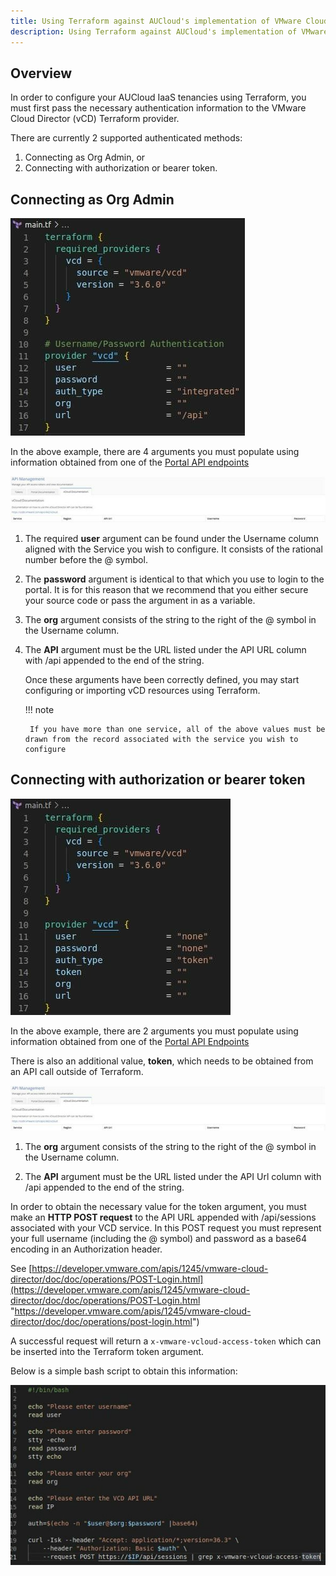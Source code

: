 ```yaml
---
title: Using Terraform against AUCloud's implementation of VMware Cloud Director (vCD)
description: Using Terraform against AUCloud's implementation of VMware Cloud Director (vCD)
---
```


## Overview

In order to configure your AUCloud IaaS tenancies using Terraform, you must first pass the necessary authentication information to the VMware Cloud Director (vCD) Terraform provider.

There are currently 2 supported authenticated methods:

1. Connecting as Org Admin, or
1. Connecting with authorization or bearer token.

## Connecting as Org Admin

![Connect Org Admin](./assets/connect_org_admin.jpg)

In the above example, there are 4 arguments you must populate using information obtained from one of the [Portal API endpoints](../../reference_urls.md#vmware-cloud-director-api-endpoints)

![API Mgmt](./assets/api_mgmt.jpg)

1. The required **user** argument can be found under the Username column aligned with the Service you wish to configure. It consists of the rational number before the @ symbol.

1. The **password** argument is identical to that which you use to login to the portal. It is for this reason that we recommend that you either secure your source code or pass the argument in as a variable.

1. The **org** argument consists of the string to the right of the @ symbol in the Username column.

1. The **API** argument must be the URL listed under the API URL column with /api appended to the end of the string.

    Once these arguments have been correctly defined, you may start configuring or importing vCD resources using Terraform.

    !!! note

        If you have more than one service, all of the above values must be drawn from the record associated with the service you wish to configure

## Connecting with authorization or bearer token

![Bearer Token](./assets/bearer_token.jpg)

In the above example, there are 2 arguments you must populate using information obtained from one of the [Portal API Endpoints](../../reference_urls.md#portal-api-endpoints)

There is also an additional value, **token**, which needs to be obtained from an API call outside of Terraform.

![API Management](./assets/api_mgmt2.jpg)

1. The **org** argument consists of the string to the right of the @ symbol in the Username column.

1. The **API** argument must be the URL listed under the API Url column with /api appended to the end of the string.

In order to obtain the necessary value for the token argument, you must make an **HTTP POST request** to the API URL appended with /api/sessions associated with your VCD service. In this POST request you must represent your full username (including the @ symbol) and password as a base64 encoding in an Authorization header.

See [https://developer.vmware.com/apis/1245/vmware-cloud-director/doc/doc/operations/POST-Login.html](https://developer.vmware.com/apis/1245/vmware-cloud-director/doc/doc/operations/POST-Login.html "https://developer.vmware.com/apis/1245/vmware-cloud-director/doc/doc/operations/post-login.html")

A successful request will return a `x-vmware-vcloud-access-token` which can be inserted into the Terraform token argument.

Below is a simple bash script to obtain this information:

![Bash](./assets/bash.jpg)
